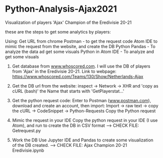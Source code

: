 # Python-Analysis-Ajax2021

Visualization of players 'Ajax' Champion of the Eredivisie 20-21

these are the steps to get some analytics by players:

Using: 
Get URL from chrome 
Postman - to get the request code
Atom IDE to mimic the request from the website, and create the DB
Python Pandas - To analyze the data ad get some visuals
Python in Atom IDE - To analyze and get some visuals

1. Get database from www.whoscored.com.
I will use the DB of players from 'Ajax' in the Eredivisie 20-21.
Link to webpage:
https://www.whoscored.com/Teams/130/Show/Netherlands-Ajax

2. Get the DB url from the website:
inspect -> Network -> XHR and 'copy as cURL (bash)' the Name that starts with 'GetPlayerstat...'

3. Get the python request code:
Enter to Postman (www.postman.com), download and create an account, then import:
Import -> raw text -> copy the cURL -> CodeSnippet -> Python-Requests
Copy the Python request

4.  Mimic the request in your IDE
Copy the python request in your IDE (I use Atom), and run to create the DB in CSV format
--> CHECK FILE: Getrequest.py

5. Work the DB
Use Jupyter IDE and Pandas to create some visualization of the DB created.
--> CHECK FILE: Ajax Champion 20-21 Eredivisie.ipynb
